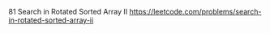 81 Search in Rotated Sorted Array II https://leetcode.com/problems/search-in-rotated-sorted-array-ii